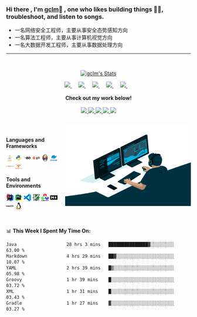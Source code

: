 ### Hi there , I'm [gclm](https://github.com/gclm)👋 , one who likes building things 👨‍💻, troubleshoot, and listen to songs.

- 一名网络安全工程师，主要从事安全态势感知方向
- 一名算法工程师，主要从事计算机视觉方向
- 一名大数据开发工程师，主要从事数据处理方向

---

<br>

<p align="center">
  <a href="https://github.com/gclm" class="rich-diff-level-one">
    <img src="https://gclm-github-readme.vercel.app/api?username=gclm&title_color=333&text_color=777&count_private=true&show_icons=true" alt="gclm's Stats" >
  </a>
</p>

<p align="center">
  <a href= "https://sighttp.qq.com/authd?IDKEY=a84eb18af0b8670c97bfd27e47b731f28c9760c2d772a39f" target="_blank" alt="QQ" title="QQ">
    <img src="https://img.icons8.com/ios-filled/50/000000/qq.png" width="28px"/>
  </a>
  &emsp;
  <a href= "https://image.coderlab.cn/preview/1532662120158621697" target="_blank" alt="WeChat" title="WeChat">
    <img src="https://img.icons8.com/ios-filled/50/000000/weixing.png" width="28px"/>
  </a>
  &emsp;
  <a href="https://github.com/gclm" target="_blank" alt="Github" title="Github">
    <img src="https://img.icons8.com/ios-filled/50/000000/github.png" width="30px"/>
  </a>
  &emsp;
  <a href= "https://blog.gclmit.club" target="_blank" alt="Blog" title="Blog">
    <img src="https://img.icons8.com/ios-filled/50/undefined/sitecore.png" width="30px"/>
  </a>
  &emsp;
  <a href="mailto:gclmit@163.com" target="_blank" alt="Email" title="Email">
    <img src="https://img.icons8.com/material-two-tone/50/000000/mail.png" width="28px"/>
  </a>
  &emsp;
  <br><br>
  <strong>Check out my work below!</strong>
  <br><br>
  <a href="https://github.com/gclm">
    <img src="https://badges.pufler.dev/visits/gclm/gclm?style=flat-square&color=black&logo=github">
  </a>
  <a href="https://github.com/gclm">
    <img src="https://badges.pufler.dev/years/gclm?style=flat-square&color=black&logo=github">
  </a>
  <a href="https://github.com/gclm?tab=repositories">
    <img src="https://badges.pufler.dev/repos/gclm?style=flat-square&color=black&logo=github">
  </a>
  <a href="https://gist.github.com/gclm">
    <img src="https://badges.pufler.dev/gists/gclm?style=flat-square&color=black&logo=github">
  </a>
  <a href="https://github.com/gclm">
    <img src="https://badges.pufler.dev/commits/monthly/gclm?style=flat-square&color=black&logo=github">
  </a>
</p>

<h2></h2>


<img align="right" alt="GIF" src="https://raw.githubusercontent.com/gclm/gclm/main/code.gif" width="343" height="220" title="Do what you like, and do it best!"> &nbsp;&nbsp;&nbsp;&nbsp;


**Languages and Frameworks**

<code><img height="20" src="https://raw.githubusercontent.com/github/explore/main/topics/java/java.png" alt="C++" title="C++"></code>
<code><img height="20" src="https://raw.githubusercontent.com/github/explore/main/topics/python/python.png" alt="Python" title="Python"></code>
<code><img height="20" src="https://raw.githubusercontent.com/github/explore/main/topics/go/go.png" alt="Go" title="Go"></code>
<code><img height="20" src="https://raw.githubusercontent.com/github/explore/main/topics/git/git.png" alt="Git" title="Git"></code>
<code><img height="20" src="https://raw.githubusercontent.com/github/explore/main/topics/jenkins/jenkins.png" alt="Jenkins" title="Jenkins"></code>
<code><img height="20" src="https://raw.githubusercontent.com/github/explore/main/topics/docker/docker.png" alt="Docker" title="Docker"></code>
<code><img height="20" src="https://raw.githubusercontent.com/github/explore/main/topics/pytorch/pytorch.png" alt="PyTorch" title="PyTorch"></code>
<code><img height="20" src="https://raw.githubusercontent.com/github/explore/main/topics/tensorflow/tensorflow.png" alt="TensorFlow" title="TensorFlow"></code>

**Tools and Environments**

<code><img height="20" src="https://raw.githubusercontent.com/github/explore/main/topics/intellij-idea/intellij-idea.png" alt="IDEA" title="IDEA"></code>
<code><img height="20" src="https://raw.githubusercontent.com/github/explore/main/topics/pycharm/pycharm.png" alt="PyCharm" title="PyCharm"></code>
<code><img height="20" src="https://raw.githubusercontent.com/github/explore/main/topics/visual-studio-code/visual-studio-code.png" alt="VSCode" title="VSCode"></code>
<code><img height="20" src="https://raw.githubusercontent.com/github/explore/main/topics/vim/vim.png" alt="Vim" title="Vim"></code>
<code><img height="20" src="https://raw.githubusercontent.com/github/explore/main/topics/opencv/opencv.png" alt="OpenCV" title="OpenCV"></code>
<code><img height="20" src="https://raw.githubusercontent.com/github/explore/main/topics/markdown/markdown.png" alt="Markdown" title="MarkDown"></code>
<code><img height="20" src="https://raw.githubusercontent.com/github/explore/main/topics/macos/macos.png" alt="MacOS" title="MacOS"></code>
<code><img height="20" src="https://raw.githubusercontent.com/github/explore/main/topics/linux/linux.png" alt="Linux" title="Linux"></code>

<br>

📊 **This Week I Spent My Time On:**
<!--START_SECTION:waka-->

```text
Java                   28 hrs 3 mins   ███████████████▓░░░░░░░░░   63.00 %
Markdown               4 hrs 29 mins   ██▓░░░░░░░░░░░░░░░░░░░░░░   10.07 %
YAML                   2 hrs 39 mins   █▒░░░░░░░░░░░░░░░░░░░░░░░   05.98 %
Groovy                 1 hr 39 mins    █░░░░░░░░░░░░░░░░░░░░░░░░   03.72 %
XML                    1 hr 31 mins    █░░░░░░░░░░░░░░░░░░░░░░░░   03.43 %
Gradle                 1 hr 27 mins    ▓░░░░░░░░░░░░░░░░░░░░░░░░   03.27 %
```

<!--END_SECTION:waka-->





